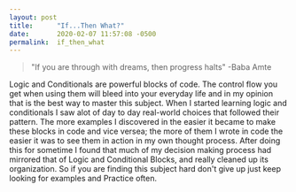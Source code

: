 ```yaml
---
layout: post
title:      "If...Then What?"
date:       2020-02-07 11:57:08 -0500
permalink:  if_then_what
---
```



> "If you are through with dreams, then progress halts" -Baba Amte

Logic and Conditionals are powerful blocks of code. The control flow you get when using them will bleed into your everyday life and in my opinion that is the best way to master this subject. When I started learning logic and conditionals I saw alot of day to day real-world choices that followed their pattern. The more examples I discovered in the easier it became to make these blocks in code and vice versea; the more of them I wrote in code the easier it was to see them in action in my own thought process. After doing this for sometime I found that much of my decision making process had mirrored that of Logic and Conditional Blocks, and really cleaned up its organization. So if you are finding this subject hard don't give up just keep looking for examples and Practice often.  
